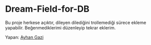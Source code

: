 # Dream-Field-for-DB
Bu proje herkese açıktır, dileyen dilediğini trollemediği sürece ekleme yapabilir. Beğenmediklerimi düzenleyip tekrar eklerim.

Yapan: <a href="https://www.ayhangazi.com">Ayhan Gazi</a>
